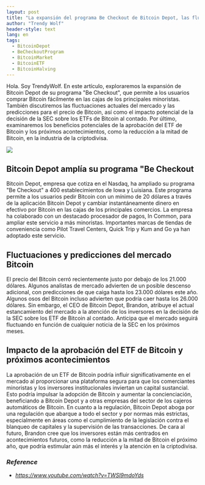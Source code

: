 ```yaml
---
layout: post
title: "La expansión del programa Be Checkout de Bitcoin Depot, las fluctuaciones del mercado y el posible impacto de la decisión de la SEC"
author: "Trendy Wolf"
header-style: text
lang: en
tags:
  - BitcoinDepot
  - BeCheckoutProgram
  - BitcoinMarket
  - BitcoinETF
  - BitcoinHalving
---
```


Hola. Soy TrendyWolf. En este artículo, exploraremos la expansión de Bitcoin Depot de su programa "Be Checkout", que permite a los usuarios comprar Bitcoin fácilmente en las cajas de los principales minoristas. También discutiremos las fluctuaciones actuales del mercado y las predicciones para el precio de Bitcoin, así como el impacto potencial de la decisión de la SEC sobre los ETFs de Bitcoin al contado. Por último, examinaremos los beneficios potenciales de la aprobación del ETF de Bitcoin y los próximos acontecimientos, como la reducción a la mitad de Bitcoin, en la industria de la criptodivisa.

<img
    src="https://i.ytimg.com/vi/TWSl9mdoYds/hqdefault.jpg"
/>


## Bitcoin Depot amplía su programa "Be Checkout
Bitcoin Depot, empresa que cotiza en el Nasdaq, ha ampliado su programa "Be Checkout" a 400 establecimientos de Iowa y Luisiana. Este programa permite a los usuarios pedir Bitcoin con un mínimo de 20 dólares a través de la aplicación Bitcoin Depot y cambiar instantáneamente dinero en efectivo por Bitcoin en las cajas de los principales comercios. La empresa ha colaborado con un destacado procesador de pagos, In Common, para ampliar este servicio a más minoristas. Importantes marcas de tiendas de conveniencia como Pilot Travel Centers, Quick Trip y Kum and Go ya han adoptado este servicio.

## Fluctuaciones y predicciones del mercado Bitcoin
El precio del Bitcoin cerró recientemente justo por debajo de los 21.000 dólares. Algunos analistas de mercado advierten de un posible descenso adicional, con predicciones de que caiga hasta los 23.000 dólares este año. Algunos osos del Bitcoin incluso advierten que podría caer hasta los 26.000 dólares. Sin embargo, el CEO de Bitcoin Depot, Brandon, atribuye el actual estancamiento del mercado a la atención de los inversores en la decisión de la SEC sobre los ETF de Bitcoin al contado. Anticipa que el mercado seguirá fluctuando en función de cualquier noticia de la SEC en los próximos meses.

## Impacto de la aprobación del ETF de Bitcoin y próximos acontecimientos
La aprobación de un ETF de Bitcoin podría influir significativamente en el mercado al proporcionar una plataforma segura para que los comerciantes minoristas y los inversores institucionales inviertan un capital sustancial. Esto podría impulsar la adopción de Bitcoin y aumentar la concienciación, beneficiando a Bitcoin Depot y a otras empresas del sector de los cajeros automáticos de Bitcoin. En cuanto a la regulación, Bitcoin Depot aboga por una regulación que abarque a todo el sector y por normas más estrictas, especialmente en áreas como el cumplimiento de la legislación contra el blanqueo de capitales y la supervisión de las transacciones. De cara al futuro, Brandon cree que los inversores están más centrados en acontecimientos futuros, como la reducción a la mitad de Bitcoin el próximo año, que podría estimular aún más el interés y la atención en la criptodivisa.


### _Reference_
- _https://www.youtube.com/watch?v=TWSl9mdoYds_


